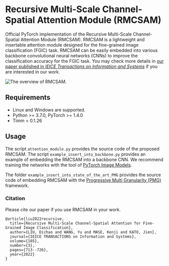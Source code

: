 # Recursive Multi-Scale Channel-Spatial Attention Module (RMCSAM)


Official PyTorch implementation of the Recursive Multi-Scale Channel-Spatial Attention Module (RMCSAM). RMCSAM is a lightweight and insertable attention module designed for the fine-grained image classification (FGIC) task. RMCSAM can be easily embedded into various backbone convolutional neural networks (CNNs) to improve the classification accuracy for the FGIC task. You may check more details in [our paper published in *IEICE Transactions on Information and Systems*](https://www.jstage.jst.go.jp/article/transinf/E105.D/3/E105.D_2021EDP7166/_pdf) if you are interested in our work.

![The overview of RMCSAM.](https://github.com/Dichao-Liu/Recursive-Multi-Scale-Channel-Spatial-Attention-Module/blob/main/IEICE2022_.Attention_Module.jpg)

## Requirements

 - Linux and Windows are supported.
 - Python >= 3.7.0, PyTorch >= 1.4.0
 - Timm = 0.1.26

## Usage

The script `attention_module.py` provides the source code of the proposed RMCSAM. The script `example_insert_into_backbone.py` provides an example of embedding the RMCSAM into a backbone CNN. We recommend training the networks with the tool of [PyTorch Image Models](https://github.com/rwightman/pytorch-image-models).

The folder `example_insert_into_state_of_the_art_PMG` provides the source code of embedding RMCSAM with the [Progressive Multi Granularity (PMG)](https://github.com/PRIS-CV/PMG-Progressive-Multi-Granularity-Training) framework. 

### Citation
 
Please cite our paper if you use RMCSAM in your work.
```
@article{liu2022recursive,
  title={Recursive Multi-Scale Channel-Spatial Attention for Fine-Grained Image Classification},
  author={LIU, Dichao and WANG, Yu and MASE, Kenji and KATO, Jien},
  journal={IEICE TRANSACTIONS on Information and Systems},
  volume={105},
  number={3},
  pages={713--726},
  year={2022}
}

```
